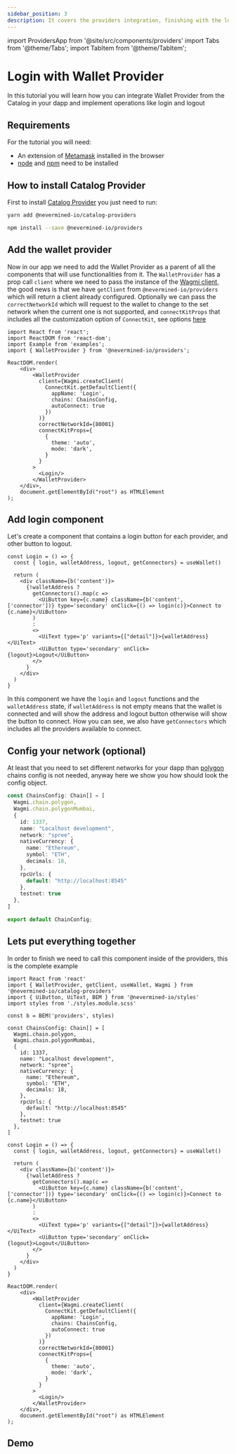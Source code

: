 ```yaml
---
sidebar_position: 3
description: It covers the providers integration, finishing with the login and logout with your Metamask wallet provider.
---
```


import ProvidersApp from '@site/src/components/providers'
import Tabs from '@theme/Tabs';
import TabItem from '@theme/TabItem';

# Login with Wallet Provider
In this tutorial you will learn how you can integrate Wallet Provider from the Catalog in your dapp and implement operations like login and logout

## Requirements
For the tutorial you will need:

- An extension of [Metamask](https://metamask.io/) installed in the browser
- [node](https://nodejs.org/en/) and [npm](https://docs.npmjs.com/downloading-and-installing-node-js-and-npm) need to be installed

## How to install Catalog Provider
First to install [Catalog Provider](../react-components/providers/README.md) you just need to run:

<Tabs>
  <TabItem label="yarn" value="yarn" default>

```bash
yarn add @nevermined-io/catalog-providers
```

  </TabItem>
  <TabItem label="npm" value="npm">

```bash
npm install --save @nevermined-io/providers
```
  </TabItem>
</Tabs>

## Add the wallet provider
Now in our app we need to add the Wallet Provider as a parent of all the components that will use functionalities from it. The `WalletProvider` has a prop call `client` where we need to pass the instance of the [Wagmi client](https://wagmi.sh/docs/client), the good news is that we have `getClient` from `@nevermined-io/providers` which will return a client already configured.
Optionally we can pass the `correctNetworkId` which will request to the wallet to change to the set network when the current one is not supported, and `connectKitProps` that includes all the customization option of `ConnectKit`, see options [here](https://docs.family.co/connectkit/customization)

```tsx
import React from 'react';
import ReactDOM from 'react-dom';
import Example from 'examples';
import { WalletProvider } from '@nevermined-io/providers';

ReactDOM.render(
    <div>
        <WalletProvider
          client={Wagmi.createClient(
            ConnectKit.getDefaultClient({
              appName: 'Login',
              chains: ChainsConfig,
              autoConnect: true
            })
          )}
          correctNetworkId={80001}
          connectKitProps={
            {
              theme: 'auto',
              mode: 'dark',
            }
          }
        >
          <Login/>
        </WalletProvider>
    </div>,
    document.getElementById("root") as HTMLElement
);
```

## Add login component
Let's create a component that contains a login button for each provider, and other button to logout.

```tsx
const Login = () => {
  const { login, walletAddress, logout, getConnectors} = useWallet()

  return (
    <div className={b('content')}>
      {!walletAddress ?
        getConnectors().map(c => 
          <UiButton key={c.name} className={b('content', ['connector'])} type='secondary' onClick={() => login(c)}>Connect to {c.name}</UiButton>
        )
        : 
        <>
          <UiText type='p' variants={["detail"]}>{walletAddress}</UiText>
          <UiButton type='secondary' onClick={logout}>Logout</UiButton>
        </>
      }
    </div>
  )
}
```
In this component we have the `login` and `logout` functions and the `walletAddress` state, if `walletAddress` is not empty means that the wallet is connected and will show the address and logout button otherwise will show the button to connect.
How you can see, we also have `getConnectors` which includes all the providers available to connect.

## Config your network (optional)
At least that you need to set different networks for your dapp than [polygon](https://polygon.technology/) chains config is not needed, anyway here we show you how should look the config object.

```ts
const ChainsConfig: Chain[] = [
  Wagmi.chain.polygon,
  Wagmi.chain.polygonMumbai,
  {
    id: 1337,
    name: "Localhost development",
    network: "spree",
    nativeCurrency: {
      name: "Ethereum",
      symbol: "ETH",
      decimals: 18,
    },
    rpcUrls: {
      default: "http://localhost:8545"
    },
    testnet: true
  },
]

export default ChainConfig;
```

## Lets put everything together
In order to finish we need to call this component inside of the providers, this is the complete example

```tsx
import React from 'react'
import { WalletProvider, getClient, useWallet, Wagmi } from '@nevermined-io/catalog-providers'
import { UiButton, UiText, BEM } from '@nevermined-io/styles'
import styles from './styles.module.scss'

const b = BEM('providers', styles)

const ChainsConfig: Chain[] = [
  Wagmi.chain.polygon,
  Wagmi.chain.polygonMumbai,
  {
    id: 1337,
    name: "Localhost development",
    network: "spree",
    nativeCurrency: {
      name: "Ethereum",
      symbol: "ETH",
      decimals: 18,
    },
    rpcUrls: {
      default: "http://localhost:8545"
    },
    testnet: true
  },
]

const Login = () => {
  const { login, walletAddress, logout, getConnectors} = useWallet()

  return (
    <div className={b('content')}>
      {!walletAddress ?
        getConnectors().map(c => 
          <UiButton key={c.name} className={b('content', ['connector'])} type='secondary' onClick={() => login(c)}>Connect to {c.name}</UiButton>
        )
        : 
        <>
          <UiText type='p' variants={["detail"]}>{walletAddress}</UiText>
          <UiButton type='secondary' onClick={logout}>Logout</UiButton>
        </>
      }
    </div>
  )
}

ReactDOM.render(
    <div>
        <WalletProvider
          client={Wagmi.createClient(
            ConnectKit.getDefaultClient({
              appName: 'Login',
              chains: ChainsConfig,
              autoConnect: true
            })
          )}
          correctNetworkId={80001}
          connectKitProps={
            {
              theme: 'auto',
              mode: 'dark',
            }
          }
        >
          <Login/>
        </WalletProvider>
    </div>,
    document.getElementById("root") as HTMLElement
);
```

## Demo

<ProvidersApp/>
